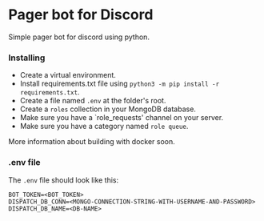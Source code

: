# Pager bot for Discord
Simple pager bot for discord using python.

### Installing
* Create a virtual environment.
* Install requirements.txt file using `python3 -m pip install -r requirements.txt`.
* Create a file named `.env` at the folder's root.
* Create a `roles` collection in your MongoDB database.
* Make sure you have a `role_requests' channel on your server.
* Make sure you have a category named `role queue`.

More information about building with docker soon.

### .env file
The `.env` file should look like this:
```
BOT_TOKEN=<BOT_TOKEN>
DISPATCH_DB_CONN=<MONGO-CONNECTION-STRING-WITH-USERNAME-AND-PASSWORD>
DISPATCH_DB_NAME=<DB-NAME>
```
